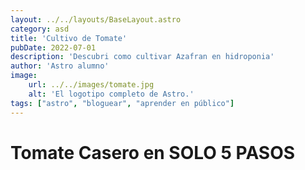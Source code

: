 ```yaml
---
layout: ../../layouts/BaseLayout.astro
category: asd
title: 'Cultivo de Tomate'
pubDate: 2022-07-01
description: 'Descubri como cultivar Azafran en hidroponia'
author: 'Astro alumno'
image:
    url: ../../images/tomate.jpg
    alt: 'El logotipo completo de Astro.'
tags: ["astro", "bloguear", "aprender en público"]
---
```

# Tomate Casero en SOLO 5 PASOS